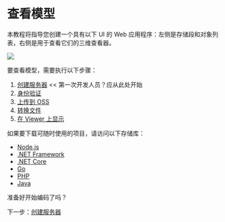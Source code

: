 # 查看模型

本教程将指导您创建一个具有以下 UI 的 Web 应用程序：左侧是存储段和对象列表，右侧是用于查看它们的三维查看器。

![](_media/tutorials/run_sample_viewmodels.gif)

要查看模型，需要执行以下步骤：

1. [创建服务器](/zh-CN/environment/setup/2legged) << 第一次开发人员？应从此处开始
2. [身份验证](/zh-CN/oauth/2legged/)
3. [上传到 OSS](/zh-CN/datamanagement/oss/)
4. [转换文件](/zh-CN/modelderivative/translate/)
5. [在 Viewer 上显示](/zh-CN/viewer/2legged/)


如果要下载可随时使用的项目，请访问以下存储库：

- [Node.js](https://github.com/Autodesk-Forge/learn.forge.viewmodels/tree/nodejs)
- [.NET Framework](https://github.com/Autodesk-Forge/learn.forge.viewmodels/tree/net)
- [.NET Core](https://github.com/Autodesk-Forge/learn.forge.viewmodels/tree/netcore)
- [Go](https://github.com/Autodesk-Forge/learn.forge.viewmodels/tree/go)
- [PHP](https://github.com/Autodesk-Forge/learn.forge.viewmodels/tree/php)
- [Java](https://github.com/Autodesk-Forge/learn.forge.viewmodels/tree/java)

准备好开始编码了吗？

下一步：[创建服务器](/zh-CN/environment/setup/2legged)
